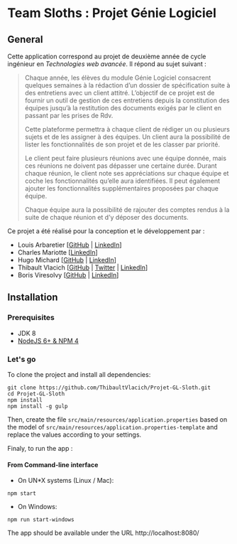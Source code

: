 # Team Sloths : Projet Génie Logiciel

## General

Cette application correspond au projet de deuxième année de cycle ingénieur en _Technologies web avancée_. Il répond au sujet suivant :

> Chaque année, les élèves du module Génie Logiciel consacrent quelques semaines à la rédaction d’un dossier de spécification suite à des entretiens avec un client attitré. L’objectif de ce projet est de fournir un outil de gestion de ces entretiens depuis la constitution des équipes jusqu’à la restitution des documents exigés par le client en passant par les prises de Rdv.
>
> Cette plateforme permettra à chaque client de rédiger un ou plusieurs sujets et de les assigner à des équipes. Un client aura la possibilité de lister les fonctionnalités de son projet et de les classer par priorité.
>
> Le client peut faire plusieurs réunions avec une équipe donnée, mais ces réunions ne doivent pas dépasser une certaine durée. Durant chaque réunion, le client note ses appréciations sur chaque équipe et coche les fonctionnalités qu’elle aura identifiées. Il peut également ajouter les fonctionnalités supplémentaires proposées par chaque équipe.
>
> Chaque équipe aura la possibilité de rajouter des comptes rendus à la suite de chaque réunion et d’y déposer des documents.

Ce projet a été réalisé pour la conception et le développement par :
* Louis Arbaretier [[GitHub](https://github.com/larbaretier) | [LinkedIn](https://fr.linkedin.com/pub/louis-arbaretier/107/8b7/332)]
* Charles Mariotte [[LinkedIn](https://www.linkedin.com/in/charles-mariotte-207113117/)]
* Hugo Michard [[GitHub](https://github.com/HugoMichard)  | [LinkedIn](https://www.linkedin.com/in/hugo-michard-326922124/)]
* Thibault Vlacich [[GitHub](https://github.com/ThibaultVlacich) | [Twitter](https://twitter.com/ThibaultVlacich) | [LinkedIn](https://fr.linkedin.com/in/thibaultvlacich)]
* Boris Viresolvy [[GitHub](https://github.com/bviresolvy) | [LinkedIn](https://www.linkedin.com/in/boris-viresolvy-5b964212b/)]

## Installation

### Prerequisites

* JDK 8
* [NodeJS 6+ & NPM 4](https://nodejs.org/)

### Let's go

To clone the project and install all dependencies:
```
git clone https://github.com/ThibaultVlacich/Projet-GL-Sloth.git
cd Projet-GL-Sloth
npm install
npm install -g gulp
```

Then, create the file `src/main/resources/application.properties` based on the model of `src/main/resources/application.properties-template` and replace the values according to your settings.

Finaly, to run the app :

#### From Command-line interface
* On UN*X systems (Linux / Mac):
```
npm start
```

* On Windows:
```
npm run start-windows
```

The app should be available under the URL http://localhost:8080/

